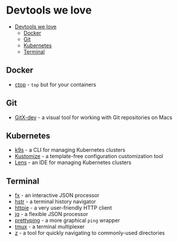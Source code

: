 # Devtools we love

- [Devtools we love](#devtools-we-love)
  - [Docker](#docker)
  - [Git](#git)
  - [Kubernetes](#kubernetes)
  - [Terminal](#terminal)

## Docker

- [ctop](https://github.com/bcicen/ctop) - `top` but for your containers

## Git

- [GitX-dev](https://rowanj.github.io/gitx/) - a visual tool for working with Git repositories on Macs

## Kubernetes

- [k9s](https://k9scli.io/) - a CLI for managing Kubernetes clusters
- [Kustomize](https://kustomize.io/) - a template-free configuration customization tool
- [Lens](https://k8slens.dev/) - an IDE for managing Kubernetes clusters

## Terminal

- [fx](https://github.com/antonmedv/fx) - an interactive JSON processor
- [hstr](https://github.com/dvorka/hstr) - a terminal history navigator
- [httpie](https://httpie.io/) - a very user-friendly HTTP client
- [jq](https://stedolan.github.io/jq/) - a flexible JSON processor
- [prettyping](https://github.com/denilsonsa/prettyping) - a more graphical `ping` wrapper
- [tmux](https://github.com/tmux/tmux/wiki) - a terminal multiplexer
- [z](https://github.com/rupa/z) - a tool for quickly navigating to commonly-used directories
